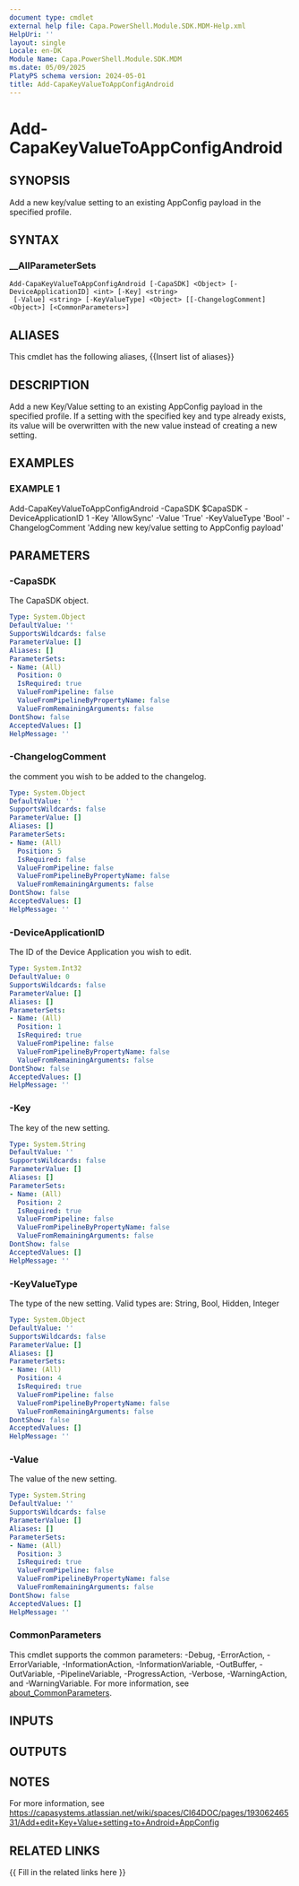 ```yaml
---
document type: cmdlet
external help file: Capa.PowerShell.Module.SDK.MDM-Help.xml
HelpUri: ''
layout: single
Locale: en-DK
Module Name: Capa.PowerShell.Module.SDK.MDM
ms.date: 05/09/2025
PlatyPS schema version: 2024-05-01
title: Add-CapaKeyValueToAppConfigAndroid
---
```


# Add-CapaKeyValueToAppConfigAndroid

## SYNOPSIS

Add a new key/value setting to an existing AppConfig payload in the specified profile.

## SYNTAX

### __AllParameterSets

```
Add-CapaKeyValueToAppConfigAndroid [-CapaSDK] <Object> [-DeviceApplicationID] <int> [-Key] <string>
 [-Value] <string> [-KeyValueType] <Object> [[-ChangelogComment] <Object>] [<CommonParameters>]
```

## ALIASES

This cmdlet has the following aliases,
  {{Insert list of aliases}}

## DESCRIPTION

Add a new Key/Value setting to an existing AppConfig payload in the specified profile.
If a setting with the specified key and type already exists, its value will be overwritten with the new value instead of creating a new setting.

## EXAMPLES

### EXAMPLE 1

Add-CapaKeyValueToAppConfigAndroid -CapaSDK $CapaSDK -DeviceApplicationID 1 -Key 'AllowSync' -Value 'True' -KeyValueType 'Bool' -ChangelogComment 'Adding new key/value setting to AppConfig payload'

## PARAMETERS

### -CapaSDK

The CapaSDK object.

```yaml
Type: System.Object
DefaultValue: ''
SupportsWildcards: false
ParameterValue: []
Aliases: []
ParameterSets:
- Name: (All)
  Position: 0
  IsRequired: true
  ValueFromPipeline: false
  ValueFromPipelineByPropertyName: false
  ValueFromRemainingArguments: false
DontShow: false
AcceptedValues: []
HelpMessage: ''
```

### -ChangelogComment

the comment you wish to be added to the changelog.

```yaml
Type: System.Object
DefaultValue: ''
SupportsWildcards: false
ParameterValue: []
Aliases: []
ParameterSets:
- Name: (All)
  Position: 5
  IsRequired: false
  ValueFromPipeline: false
  ValueFromPipelineByPropertyName: false
  ValueFromRemainingArguments: false
DontShow: false
AcceptedValues: []
HelpMessage: ''
```

### -DeviceApplicationID

The ID of the Device Application you wish to edit.

```yaml
Type: System.Int32
DefaultValue: 0
SupportsWildcards: false
ParameterValue: []
Aliases: []
ParameterSets:
- Name: (All)
  Position: 1
  IsRequired: true
  ValueFromPipeline: false
  ValueFromPipelineByPropertyName: false
  ValueFromRemainingArguments: false
DontShow: false
AcceptedValues: []
HelpMessage: ''
```

### -Key

The key of the new setting.

```yaml
Type: System.String
DefaultValue: ''
SupportsWildcards: false
ParameterValue: []
Aliases: []
ParameterSets:
- Name: (All)
  Position: 2
  IsRequired: true
  ValueFromPipeline: false
  ValueFromPipelineByPropertyName: false
  ValueFromRemainingArguments: false
DontShow: false
AcceptedValues: []
HelpMessage: ''
```

### -KeyValueType

The type of the new setting.
Valid types are: String, Bool, Hidden, Integer

```yaml
Type: System.Object
DefaultValue: ''
SupportsWildcards: false
ParameterValue: []
Aliases: []
ParameterSets:
- Name: (All)
  Position: 4
  IsRequired: true
  ValueFromPipeline: false
  ValueFromPipelineByPropertyName: false
  ValueFromRemainingArguments: false
DontShow: false
AcceptedValues: []
HelpMessage: ''
```

### -Value

The value of the new setting.

```yaml
Type: System.String
DefaultValue: ''
SupportsWildcards: false
ParameterValue: []
Aliases: []
ParameterSets:
- Name: (All)
  Position: 3
  IsRequired: true
  ValueFromPipeline: false
  ValueFromPipelineByPropertyName: false
  ValueFromRemainingArguments: false
DontShow: false
AcceptedValues: []
HelpMessage: ''
```

### CommonParameters

This cmdlet supports the common parameters: -Debug, -ErrorAction, -ErrorVariable,
-InformationAction, -InformationVariable, -OutBuffer, -OutVariable, -PipelineVariable,
-ProgressAction, -Verbose, -WarningAction, and -WarningVariable. For more information, see
[about_CommonParameters](https://go.microsoft.com/fwlink/?LinkID=113216).

## INPUTS

## OUTPUTS

## NOTES

For more information, see https://capasystems.atlassian.net/wiki/spaces/CI64DOC/pages/19306246531/Add+edit+Key+Value+setting+to+Android+AppConfig


## RELATED LINKS

{{ Fill in the related links here }}

